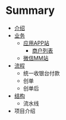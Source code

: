 # Summary

* [介绍](README.md)
* [业务](chapter1.md)
   * [应用APP站](application.md)
       * [商户列表](shanghu_lie_biao_md.md)
   * [微信MM站](wei_xin_mm_zhan.md)
* [流程](process.md)
   * 统一收银台付款
   * 创单
   * 创单后
* [结构](structure.md)
   * 流水线
* 项目介绍

